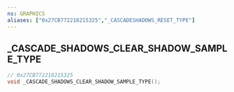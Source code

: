```yaml
---
ns: GRAPHICS
aliases: ["0x27CB772218215325","_CASCADESHADOWS_RESET_TYPE"]
---
```

## _CASCADE_SHADOWS_CLEAR_SHADOW_SAMPLE_TYPE

```c
// 0x27CB772218215325
void _CASCADE_SHADOWS_CLEAR_SHADOW_SAMPLE_TYPE();
```

